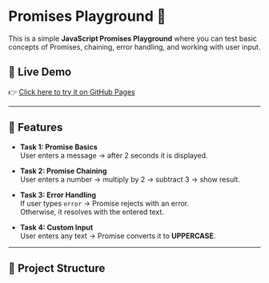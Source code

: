 # Promises Playground 🎯

This is a simple **JavaScript Promises Playground** where you can test basic concepts of Promises, chaining, error handling, and working with user input.

## 🚀 Live Demo
👉 [Click here to try it on GitHub Pages](https://mohamed3467.github.io/promises-playground/)

---

## 📌 Features
- **Task 1: Promise Basics**  
  User enters a message → after 2 seconds it is displayed.

- **Task 2: Promise Chaining**  
  User enters a number → multiply by 2 → subtract 3 → show result.

- **Task 3: Error Handling**  
  If user types `error` → Promise rejects with an error.  
  Otherwise, it resolves with the entered text.

- **Task 4: Custom Input**  
  User enters any text → Promise converts it to **UPPERCASE**.

---

## 📂 Project Structure
